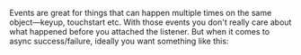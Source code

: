 Events are great for things that can happen multiple times on the same object—keyup, touchstart etc. With those events you don't really care about what happened before you attached the listener. But when it comes to async success/failure, ideally you want something like this:
